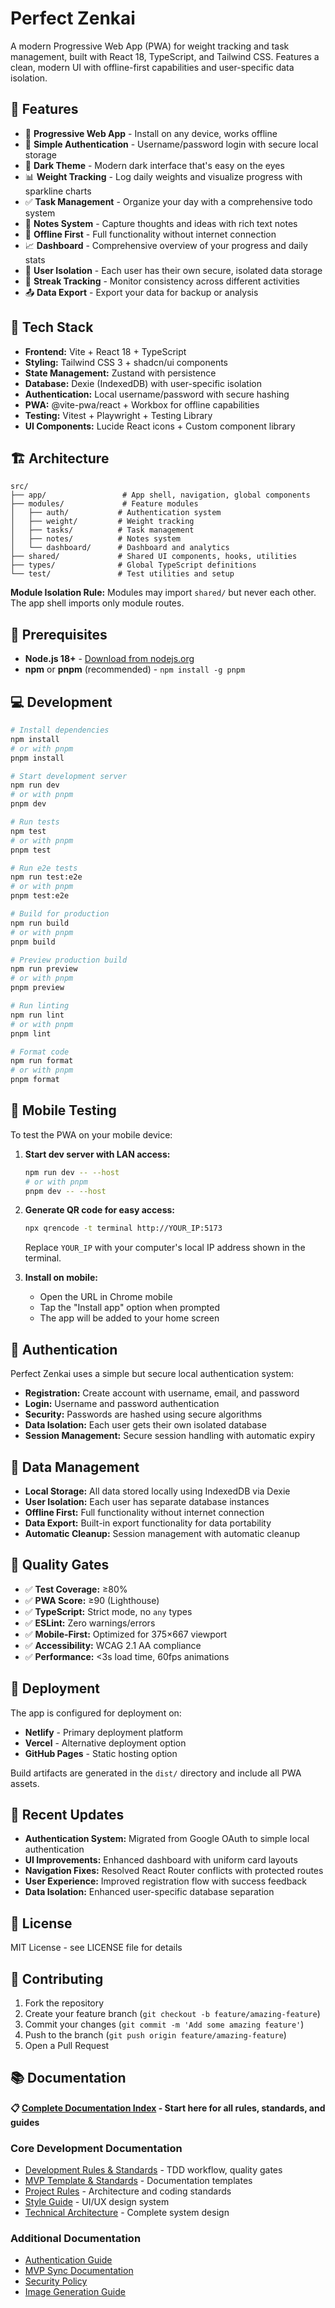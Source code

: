 # Perfect Zenkai

A modern Progressive Web App (PWA) for weight tracking and task management, built with React 18, TypeScript, and Tailwind CSS. Features a clean, modern UI with offline-first capabilities and user-specific data isolation.

## 🌟 Features

- 📱 **Progressive Web App** - Install on any device, works offline
- 🔐 **Simple Authentication** - Username/password login with secure local storage
- 🌙 **Dark Theme** - Modern dark interface that's easy on the eyes
- 📊 **Weight Tracking** - Log daily weights and visualize progress with sparkline charts
- ✅ **Task Management** - Organize your day with a comprehensive todo system
- 📝 **Notes System** - Capture thoughts and ideas with rich text notes
- 🔄 **Offline First** - Full functionality without internet connection
- 📈 **Dashboard** - Comprehensive overview of your progress and daily stats
- 👤 **User Isolation** - Each user has their own secure, isolated data storage
- 🎯 **Streak Tracking** - Monitor consistency across different activities
- 📤 **Data Export** - Export your data for backup or analysis

## 🚀 Tech Stack

- **Frontend:** Vite + React 18 + TypeScript
- **Styling:** Tailwind CSS 3 + shadcn/ui components
- **State Management:** Zustand with persistence
- **Database:** Dexie (IndexedDB) with user-specific isolation
- **Authentication:** Local username/password with secure hashing
- **PWA:** @vite-pwa/react + Workbox for offline capabilities
- **Testing:** Vitest + Playwright + Testing Library
- **UI Components:** Lucide React icons + Custom component library

## 🏗️ Architecture

```
src/
├── app/                 # App shell, navigation, global components
├── modules/             # Feature modules
│   ├── auth/           # Authentication system
│   ├── weight/         # Weight tracking
│   ├── tasks/          # Task management
│   ├── notes/          # Notes system
│   └── dashboard/      # Dashboard and analytics
├── shared/             # Shared UI components, hooks, utilities
├── types/              # Global TypeScript definitions
└── test/               # Test utilities and setup
```

**Module Isolation Rule:** Modules may import `shared/` but never each other. The app shell imports only module routes.

## 🔧 Prerequisites

- **Node.js 18+** - [Download from nodejs.org](https://nodejs.org/)
- **npm** or **pnpm** (recommended) - `npm install -g pnpm`

## 💻 Development

```bash
# Install dependencies
npm install
# or with pnpm
pnpm install

# Start development server
npm run dev
# or with pnpm
pnpm dev

# Run tests
npm test
# or with pnpm
pnpm test

# Run e2e tests
npm run test:e2e
# or with pnpm
pnpm test:e2e

# Build for production
npm run build
# or with pnpm
pnpm build

# Preview production build
npm run preview
# or with pnpm
pnpm preview

# Run linting
npm run lint
# or with pnpm
pnpm lint

# Format code
npm run format
# or with pnpm
pnpm format
```

## 📱 Mobile Testing

To test the PWA on your mobile device:

1. **Start dev server with LAN access:**

   ```bash
   npm run dev -- --host
   # or with pnpm
   pnpm dev -- --host
   ```

2. **Generate QR code for easy access:**

   ```bash
   npx qrencode -t terminal http://YOUR_IP:5173
   ```

   Replace `YOUR_IP` with your computer's local IP address shown in the terminal.

3. **Install on mobile:**
   - Open the URL in Chrome mobile
   - Tap the "Install app" option when prompted
   - The app will be added to your home screen

## 🔐 Authentication

Perfect Zenkai uses a simple but secure local authentication system:

- **Registration:** Create account with username, email, and password
- **Login:** Username and password authentication
- **Security:** Passwords are hashed using secure algorithms
- **Data Isolation:** Each user gets their own isolated database
- **Session Management:** Secure session handling with automatic expiry

## 💾 Data Management

- **Local Storage:** All data stored locally using IndexedDB via Dexie
- **User Isolation:** Each user has separate database instances
- **Offline First:** Full functionality without internet connection
- **Data Export:** Built-in export functionality for data portability
- **Automatic Cleanup:** Session management with automatic cleanup

## 🎯 Quality Gates

- ✅ **Test Coverage:** ≥80%
- ✅ **PWA Score:** ≥90 (Lighthouse)
- ✅ **TypeScript:** Strict mode, no `any` types
- ✅ **ESLint:** Zero warnings/errors
- ✅ **Mobile-First:** Optimized for 375×667 viewport
- ✅ **Accessibility:** WCAG 2.1 AA compliance
- ✅ **Performance:** <3s load time, 60fps animations

## 🚀 Deployment

The app is configured for deployment on:

- **Netlify** - Primary deployment platform
- **Vercel** - Alternative deployment option
- **GitHub Pages** - Static hosting option

Build artifacts are generated in the `dist/` directory and include all PWA assets.

## 🔄 Recent Updates

- **Authentication System:** Migrated from Google OAuth to simple local authentication
- **UI Improvements:** Enhanced dashboard with uniform card layouts
- **Navigation Fixes:** Resolved React Router conflicts with protected routes
- **User Experience:** Improved registration flow with success feedback
- **Data Isolation:** Enhanced user-specific database separation

## 📄 License

MIT License - see LICENSE file for details

## 🤝 Contributing

1. Fork the repository
2. Create your feature branch (`git checkout -b feature/amazing-feature`)
3. Commit your changes (`git commit -m 'Add some amazing feature'`)
4. Push to the branch (`git push origin feature/amazing-feature`)
5. Open a Pull Request

## 📚 Documentation

**📋 [Complete Documentation Index](docs/README.md) - Start here for all rules, standards, and guides**

### Core Development Documentation
- [Development Rules & Standards](docs/ai-development-rules.md) - TDD workflow, quality gates
- [MVP Template & Standards](docs/mvp-template-standards.md) - Documentation templates
- [Project Rules](docs/project-rules.md) - Architecture and coding standards
- [Style Guide](docs/style-guide.md) - UI/UX design system
- [Technical Architecture](docs/solutiondesign.md) - Complete system design

### Additional Documentation
- [Authentication Guide](AUTHENTICATION.md)
- [MVP Sync Documentation](MVP_SUPABASE_SYNC.md)
- [Security Policy](SECURITY.md)
- [Image Generation Guide](IMAGE_GENERATION_PROMPTS.md)
